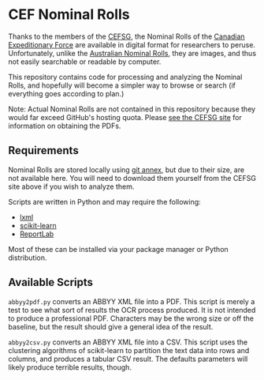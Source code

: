 CEF Nominal Rolls
=================

Thanks to the members of the [CEFSG](http://cefresearch.ca/), the Nominal
Rolls of the [Canadian Expeditionary
Force](http://en.wikipedia.org/wiki/Canadian_Expeditionary_Force) are
available in digital format for researchers to peruse. Unfortunately, unlike
the [Australian Nominal
Rolls](http://www.awm.gov.au/people/roll-search/nominal_rolls/first_world_war/),
they are images, and thus not easily searchable or readable by computer.

This repository contains code for processing and analyzing the Nominal Rolls,
and hopefully will become a simpler way to browse or search (if everything goes
according to plan.)

Note: Actual Nominal Rolls are not contained in this repository because they
would far exceed GitHub's hosting quota. Please [see the CEFSG
site](http://cefresearch.ca/wiki/index.php/Nominal_Rolls) for information on
obtaining the PDFs.

Requirements
------------

Nominal Rolls are stored locally using [git
annex](https://git-annex.branchable.com/), but due to their size, are not
available here. You will need to download them yourself from the CEFSG site
above if you wish to analyze them.

Scripts are written in Python and may require the following:
  * [lxml](http://lxml.de/)
  * [scikit-learn](http://scikit-learn.org/)
  * [ReportLab](http://www.reportlab.com/opensource/)

Most of these can be installed via your package manager or Python distribution.

Available Scripts
-----------------

`abbyy2pdf.py` converts an ABBYY XML file into a PDF. This script is merely a
test to see what sort of results the OCR process produced. It is not intended
to produce a professional PDF. Characters may be the wrong size or off the
baseline, but the result should give a general idea of the result.

`abbyy2csv.py` converts an ABBYY XML file into a CSV. This script uses the
clustering algorithms of scikit-learn to partition the text data into rows and
columns, and produces a tabular CSV result. The defaults parameters will
likely produce terrible results, though.
